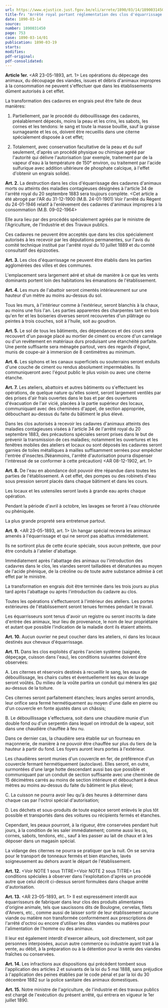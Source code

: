 ```yaml
---
url: https://www.ejustice.just.fgov.be/eli/arrete/1890/03/14/1890031450/justel
title-fr: "Arrêté royal portant réglementation des clos d'équarrissage. <NOTE 1 : Abrogé pour la Région Bruxelles-Capitale par ARR 1993-07-15/35, art. 8, 002; En vigueur : 18-08-1993> <NOTE 2 : Abrogé pour la Région flamande par AEF 1993-06-23/33, art. 28, 003; En vigueur : 14-09-1993> Voir modification(s)"
date: 1890-03-14
source:
number: 1890031450
page: 753
case: 1890-03-14/01
publication: 1890-03-19
starts:
modifies:
pdf-original:
pdf-consolidated:
---
```


**Article 1er.** <AR 23-05-1893, art. 1> Les opérations du dépecage des animaux, du découpage des viandes, issues et débris d'animaux impropres à la consommation ne peuvent s'effectuer que dans les établissements dûment autorisés à cet effet.

La transformation des cadavres en engrais peut être faite de deux manières:

1. Partiellement, par le procédé du débouillissage des cadavres, préalablement dépecés, moins la peau et les crins, les sabots, les cornes et les tendons: le sang et toute la masse bouillie, sauf la graisse surnageante et les os, doivent être recueillis dans une citerne spécialement disposée à cet effet;

2. Totalement, avec conservation facultative de la peau et du suif seulement, d'après un procédé physique ou chimique agréé par l'autorité qui délivre l'autorisation (par exemple, traitement par de la vapeur d'eau à la température de 150° environ, ou traitement par l'acide sulfurique avec addition ultérieure de phosphate calcique, à l'effet d'obtenir un engrais solide).

**Art. 2.** La destruction dans les clos d'équarrissage des cadavres d'animaux morts ou atteints des maladies contagieuses désignées à l'article 34 de l'arrêté royal du 20 septembre 1883 sera toujours complète. <Cet article a été abrogé par l'AR du 31-12-1900 (M.B. 24-01-1901) Voir l'arrêté du Régent du 24-01-1946 relatif à l'enlèvement des cadavres d'animaux impropres à la consommation (M.B. 09-02-1964>

Elle aura lieu par des procédés spécialement agréés par le ministre de l'Agriculture, de l'Industrie et des Travaux publics.

Ces cadavres ne peuvent être acceptés que dans les clos spécialement autorisés à les recevoir par les députations permanentes, sur l'avis du comité technique institué par l'arrêté royal du 10 juillet 1889 et du comité consultatif des épizooties.

**Art. 3.** Les clos d'équarrissage ne peuvent être établis dans les parties agglomérées des villes et des communes.

L'emplacement sera largement aéré et situé de manière à ce que les vents dominants portent loin des habitations les émanations de l'établissement.

**Art. 4.** Les murs de l'abattoir seront cimentés intérieurement sur une hauteur d'un mètre au moins au-dessus du sol.

Tous les murs, à l'intérieur comme à l'extérieur, seront blanchis à la chaux, au moins une fois l'an. Les parties apparentes des charpentes tant en bois qu'en fer et les boiseries diverses seront recouvertes d'un plâtrage ou peintes à trois couches, soit à l'huile, soit au goudron.

**Art. 5.** Le sol de tous les bâtiments, des dépendances et des cours sera recouvert d'un pavage placé au mortier de ciment ou encore d'un carrelage ou d'un revêtement en matériaux durs produisant une étanchéité parfaite. Une pente suffisante sera ménagée partout, vers des regards d'égout, munis de coupe-air à immersion de 8 centimètres au minimum.

**Art. 6.** Les siphons et les canaux superficiels ou souterrains seront enduits d'une couche de ciment ou rendus absolument imperméables. Ils communiqueront avec l'égout public le plus voisin ou avec une citerne étanche.

**Art. 7.** Les ateliers, abattoirs et autres bâtiments ou s'effectuent les opérations, de quelque nature qu'elles soient, seront largement ventilés par des prises d'air frais ouvertes dans le bas et par des ouvertures d'évacuation de l'air vicié, placées à la partie supérieur des locaux, communiquant avec des cheminées d'appel, de section appropriée, débouchant au-dessus du faite du bâtiment le plus élevé.

Dans les clos autorisés à recevoir les cadavres d'animaux atteints des maladies contagieuses visées à l'article 34 de l'arrêté royal du 20 septembre 1883, des précautions spéciales seront prises dans le but de prévenir la transmission de ces maladies; notamment les ouvertures et les fenêtres mobiles des ateliers et locaux ou sont déposés les cadavres seront garnies de toiles métalliques à mailles suffisamment serrées pour empêcher l'entrée d'insectes.(Néanmoins, l'arrêté d'autorisation pourra dispenser l'intéressé de se conformer à cette précaution) <AR 08-12-1902, art. 1>

**Art. 8.** De l'eau en abondance doit pouvoir être répandue dans toutes les parties de l'établissement. A cet effet, des pompes ou des robinets d'eau sous pression seront placés dans chaque bâtiment et dans les cours.

Les locaux et les ustensiles seront lavés à grande eau après chaque opération.

Pendant la période d'avril à octobre, les lavages se feront à l'eau chlorurée ou phéniquée.

La plus grande propreté sera entretenue partout.

**Art. 9.** <AR 23-05-1893, art. 1> Un hangar spécial recevra les animaux amenés à l'équarrissage et qui ne seront pas abattus immédiatement.

Ils ne sortiront plus de cette écurie spéciale, sous aucun prétexte, que pour être conduits à l'atelier d'abattage.

Immédiatement après l'abattage des animaux ou l'introduction des cadavres dans le clos, les viandes seront tailladées et dénaturées au moyen de l'acide phénique, de la créoline ou de toute autre substance admise à cet effet par le ministre.

La transformation en engrais doit être terminée dans les trois jours au plus tard après l'abattage ou après l'introduction du cadavre au clos.

Toutes les opérations s'effectueront à l'intérieur des ateliers. Les portes extérieures de l'établissement seront tenues fermées pendant le travail.

Les équarrisseurs sont tenus d'avoir un registre ou seront inscrits la date d'entrée des animaux, leur lieu de provenance, le nom de leur propriétaire et autant que possible l'indication de la maladie dont ils étaient atteints.

**Art. 10.** Aucun ouvrier ne peut coucher dans les ateliers, ni dans les locaux destinés aux chevaux d'équarrissage.

**Art. 11.** Dans les clos exploités d'après l'ancien système (saignée, dépeçage, cuisson dans l'eau), les conditions suivantes doivent être observées:

A. Les citernes et réservoirs destinés à recueillir le sang, les eaux de débouillissage, les chairs cuites et éventuellement les eaux de lavage seront voûtés. Du milieu de la voûte partira un conduit qui mènera les gaz au-dessus de la toiture.

Ces citernes seront parfaitement étanches; leurs angles seront arrondis, leur orifice sera fermé hermétiquement au moyen d'une dalle en pierre ou d'un couvercle en fonte ajustés dans un châssis;

B. Le débouillissage s'effectuera, soit dans une chaudière munie d'un double fond ou d'un serpentin dans lequel on introduit de la vapeur, soit dans une chaudière chauffée à feu nu.

Dans ce dernier cas, la chaudière sera établie sur un fourneau en maçonnerie, de manière à ne pouvoir être chauffée sur plus du tiers de la hauteur à partir du fond. Les foyers auront leurs portes à l'extérieur.

Les chaudières seront munies d'un couvercle en fer, de préférence d'un couvercle fermant hermétiquement (autoclave). Elles seront, en outre, surmontées d'une large hotte descendant aussi bas que possible et communiquant par un conduit de section suffisante avec une cheminée de 15 décimètres carrés au moins de section intérieure et débouchant à deux mètres au moins au-dessus du faite du bâtiment le plus élevé;

C. La cuisson ne pourra avoir lieu qu'à des heures à déterminer dans chaque cas par l'octroi spécial d'autorisation;

D. Les déchets et sous-produits de toute espèce seront enlevés le plus tôt possible et transportés dans des voitures ou récipients fermés et étanches.

Cependant, les peaux pourront, à la rigueur, être conservées pendant huit jours, à la condition de les saler immédiatement; comme aussi les os, cornes, sabots, tendons, etc., sauf à les passer au lait de chaux et à les déposer dans un magasin spécial.

La vidange des citernes ne pourra se pratiquer que la nuit. On se servira pour le transport de tonneaux fermés et bien étanches, lavés soigneusement au dehors avant le départ de l'établissement.

**Art. 12.** <Voir NOTE 1 sous TITRE><Voir NOTE 2 sous TITRE> Les conditions spéciales à observer dans l'exploitation d'après un procédé autre que celui décrit ci-dessus seront formulées dans chaque arrêté d'autorisation.

**Art. 13.** <AR 23-05-1893, art. 1> Il est expressément interdit aux équarrisseurs de fabriquer dans leur clos des produits alimentaires d'origine animale, tels que saucissons dits de Boulogne, cervelas, filets d'Anvers, etc., comme aussi de laisser sortir de leur établissement aucune viande ou matière non transformée conformément aux prescriptions de l'arrêté d'octroi ou encore d'utiliser les dites viandes ou matières pour l'alimentation de l'homme ou des animaux.

Il leur est également interdit d'exercer ailleurs, soit directement, soit par personnes interposées, aucun autre commerce ou industrie ayant trait à la vente, au débit, à la préparation ou à la détention pour la vente des viandes fraîches ou conservées.

**Art. 14.** Les infractions aux dispositions qui précèdent tombent sous l'application des articles 2 et suivants de la loi du 5 mai 1888, sans préjudice à l'application des peines établies par le code pénal et par la loi du 30 décembre 1882 sur la police sanitaire des animaux domestiques.

**Art. 15.** Notre ministre de l'agriculture, de l'industrie et des travaux publics est chargé de l'exécution du présent arrêté, qui entrera en vigueur le 1er juillet 1890.
